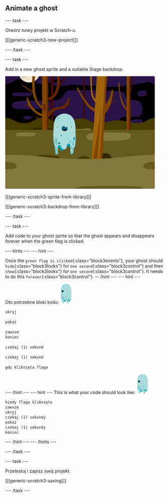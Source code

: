 ## Animate a ghost

\--- task \---

Otwórz nowy projekt w Scratch-u.

[[[generic-scratch3-new-project]]]

\--- /task \---

\--- task \---

Add in a new ghost sprite and a suitable Stage backdrop.

![zrzut ekranu](images/ghost-ghost.png)

[[[generic-scratch3-sprite-from-library]]]

[[[generic-scratch3-backdrop-from-library]]]

\--- /task \---

\--- task \---

Add code to your ghost sprite so that the ghost appears and disappears forever when the green flag is clicked.

\--- hints \--- \--- hint \---

Once the `green flag is clicked`{:class="block3events"}, your ghost should `hide`{:class="block3looks"} for `one second`{:class="block3control"} and then `show`{:class="block3looks"} for `one second`{:class="block3control"}. It needs to do this `forever`{:class="block3control"}. -- /hint \--- \--- hint \---

Oto potrzebne bloki kodu: ![ghost-sprite](images/ghost-sprite.png)

```blocks3
ukryj

pokaż

zawsze
koniec

czekaj (1) sekund

czekaj (1) sekund

gdy kliknięta flaga
```

\--- /hint \--- \--- hint \--- This is what your code should look like: ![ghost-sprite](images/ghost-sprite.png)

```blocks3
kiedy flaga kliknięta
zawsze
ukryj
czekaj (1) sekundy
pokaż
czekaj (1) sekundy
koniec
```

\--- /hint \--- \--- /hints \---

\--- /task \---

\--- task \---

Przetestuj i zapisz swój projekt.

[[[generic-scratch3-saving]]]

\--- /task \---